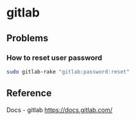 # gitlab

## Problems

### How to reset user password

```bash linenums="1"
sudo gitlab-rake "gitlab:password:reset"
```

## Reference

Docs - gitlab
<https://docs.gitlab.com/>
